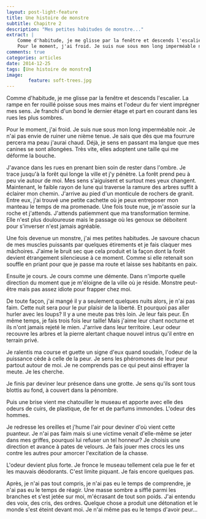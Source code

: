 ```yaml
---
layout: post-light-feature
title: Une histoire de monstre
subtitle: Chapitre 2
description: "Mes petites habitudes de monstre..."
extract: |
    Comme d'habitude, je me glisse par la fenêtre et descends l'escalier. La rampe en fer rouillé poisse sous mes mains et l'odeur du fer vient imprégner mes sens. Je franchi d'un bond le dernier étage et part en courant dans les rues les plus sombres.
    Pour le moment, j'ai froid. Je suis nue sous mon long imperméable noir. Je n'ai pas envie de ruiner une nième tenue. Je sais que dès que ma fourrure percera ma peau j'aurai chaud. Déjà, je sens en passant ma langue que mes canines se sont allongées. Très vite, elles adoptent une taille qui me déforme la bouche...
comments: true
categories: articles
date: 2014-12-25
tags: [Une histoire de monstre]
image: 
        feature: soft-trees.jpg
---
```

Comme d'habitude, je me glisse par la fenêtre et descends l'escalier. La rampe en fer rouillé poisse sous mes mains et l'odeur du fer vient imprégner mes sens. Je franchi d'un bond le dernier étage et part en courant dans les rues les plus sombres.

Pour le moment, j'ai froid. Je suis nue sous mon long imperméable noir. Je n'ai pas envie de ruiner une nième tenue. Je sais que dès que ma fourrure percera ma peau j'aurai chaud. Déjà, je sens en passant ma langue que mes canines se sont allongées. Très vite, elles adoptent une taille qui me déforme la bouche.

J'avance dans les rues en prenant bien soin de rester dans l'ombre. Je trace jusqu'à la forêt qui longe la ville et j'y pénètre. La forêt prend peu à peu vie autour de moi. Mes sens s'aiguisent et surtout mes yeux changent. Maintenant, le faible rayon de lune qui traverse la ramure des arbres suffit à éclairer mon chemin.
J'arrive au pied d'un monticule de rochers de granit. Entre eux, j'ai trouvé une petite cachette où je peux entreposer mon manteau le temps de ma promenade. Une fois toute nue, je m'assoie sur la roche et j'attends.
J'attends patiemment que ma transformation termine. Elle n'est plus douloureuse mais le passage où les genoux se déboitent pour s'inverser n'est jamais agréable.

Une fois devenue un monstre, j'ai mes petites habitudes. Je savoure chacun de mes muscles puissants par quelques étirements et je fais claquer mes mâchoires. J'aime le bruit sec que cela produit et la façon dont la forêt devient étrangement silencieuse à ce moment. Comme si elle retenait son souffle en priant pour que je passe ma route et laisse ses habitants en paix.

Ensuite je cours. Je cours comme une démente. Dans n'importe quelle direction du moment que je m'éloigne de la ville où je réside. Monstre peut-être mais pas assez idiote pour frapper chez moi.

De toute façon, j'ai mangé il y a seulement quelques nuits alors, je n'ai pas faim. Cette nuit sera pour le pur plaisir de la liberté. Et pourquoi pas aller hurler avec les loups? Il y a une meute pas très loin. Je leur fais peur. En même temps, je fais trois fois leur taille! Mais j'aime leur chant nocturne et ils n'ont jamais rejeté le mien.
J'arrive dans leur territoire. Leur odeur recouvre les arbres et la pierre alertant chaque nouvel intrus qu'il entre en terrain privé.

Je ralentis ma course et guette un signe d'eux quand soudain, l'odeur de la puissance cède à celle de la peur. Je sens les phéromones de leur peur partout autour de moi. Je ne comprends pas ce qui peut ainsi effrayer la meute. Je les cherche.

Je finis par deviner leur présence dans une grotte. Je sens qu'ils sont tous blottis au fond, à couvert dans la pénombre.

Puis une brise vient me chatouiller le museau et apporte avec elle des odeurs de cuirs, de plastique, de fer et de parfums immondes. L'odeur des hommes.

Je redresse les oreilles et j'hume l'air pour deviner d'où vient cette puanteur. Je n'ai pas faim mais si une victime venait d'elle-même se jeter dans mes griffes, pourquoi lui refuser un tel honneur? Je choisis une direction et avance à pates de velours. Je fais jouer mes crocs les uns contre les autres pour amorcer l'excitation de la chasse.

L'odeur devient plus forte. Je fronce le museau tellement cela pue le fer et les mauvais déodorants. C'est limite piquant. Je fais encore quelques pas.

Après, je n'ai pas tout compris, je n'ai pas eu le temps de comprendre, je n'ai pas eu le temps de réagir. Une masse sombre a sifflé parmi les branches et s'est jetée sur moi, m'écrasant de tout son poids. J'ai entendu des voix, des cris, des ordres. Quelque chose a produit une détonation et le monde s'est éteint devant moi. Je n'ai même pas eu le temps d'avoir peur...